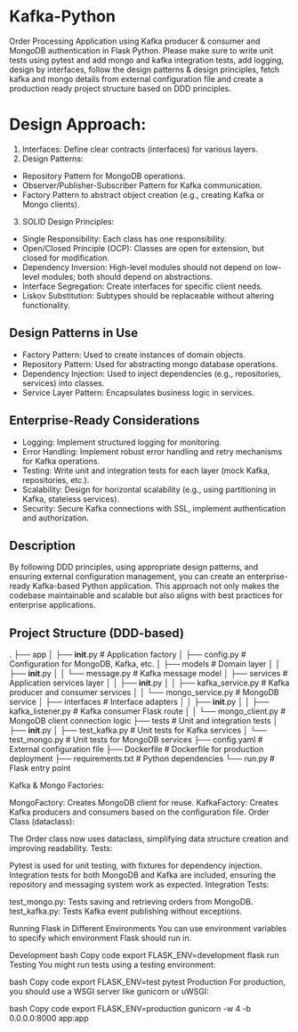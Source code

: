 # Kafka-Python

Order Processing Application using Kafka producer & consumer and MongoDB authentication in Flask Python. Please make sure to write unit tests using pytest and add mongo and kafka integration tests, add logging, design by interfaces, follow the design patterns & design principles, fetch kafka and mongo details from external configuration file and create a production ready project structure based on DDD principles.

# Design Approach:
1. Interfaces: Define clear contracts (interfaces) for various layers.
2. Design Patterns:
- Repository Pattern for MongoDB operations.
- Observer/Publisher-Subscriber Pattern for Kafka communication.
- Factory Pattern to abstract object creation (e.g., creating Kafka or Mongo clients).
3. SOLID Design Principles:
- Single Responsibility: Each class has one responsibility.
- Open/Closed Principle (OCP): Classes are open for extension, but closed for modification.
- Dependency Inversion: High-level modules should not depend on low-level modules; both should depend on abstractions.
- Interface Segregation: Create interfaces for specific client needs.
- Liskov Substitution: Subtypes should be replaceable without altering functionality.

## Design Patterns in Use
- Factory Pattern: Used to create instances of domain objects.
- Repository Pattern: Used for abstracting mongo database operations.
- Dependency Injection: Used to inject dependencies (e.g., repositories, services) into classes.
- Service Layer Pattern: Encapsulates business logic in services.

## Enterprise-Ready Considerations
- Logging: Implement structured logging for monitoring.
- Error Handling: Implement robust error handling and retry mechanisms for Kafka operations.
- Testing: Write unit and integration tests for each layer (mock Kafka, repositories, etc.).
- Scalability: Design for horizontal scalability (e.g., using partitioning in Kafka, stateless services).
- Security: Secure Kafka connections with SSL, implement authentication and authorization.

## Description

By following DDD principles, using appropriate design patterns, and ensuring external configuration management, you can create an enterprise-ready Kafka-based Python application. This approach not only makes the codebase maintainable and scalable but also aligns with best practices for enterprise applications.

## Project Structure (DDD-based)
.
├── app
│   ├── __init__.py         # Application factory
│   ├── config.py           # Configuration for MongoDB, Kafka, etc.
│   ├── models              # Domain layer
│   │   ├── __init__.py
│   │   └── message.py      # Kafka message model
│   ├── services            # Application services layer
│   │   ├── __init__.py
│   │   ├── kafka_service.py # Kafka producer and consumer services
│   │   └── mongo_service.py # MongoDB service
│   ├── interfaces          # Interface adapters
│   │   ├── __init__.py
│   │   ├── kafka_listener.py # Kafka consumer Flask route
│   │   └── mongo_client.py  # MongoDB client connection logic
├── tests                   # Unit and integration tests
│   ├── __init__.py
│   ├── test_kafka.py       # Unit tests for Kafka services
│   └── test_mongo.py       # Unit tests for MongoDB services
├── config.yaml             # External configuration file
├── Dockerfile              # Dockerfile for production deployment
├── requirements.txt        # Python dependencies
└── run.py                  # Flask entry point

Kafka & Mongo Factories:

MongoFactory: Creates MongoDB client for reuse.
KafkaFactory: Creates Kafka producers and consumers based on the configuration file.
Order Class (dataclass):

The Order class now uses dataclass, simplifying data structure creation and improving readability.
Tests:

Pytest is used for unit testing, with fixtures for dependency injection.
Integration tests for both MongoDB and Kafka are included, ensuring the repository and messaging system work as expected.
Integration Tests:

test_mongo.py: Tests saving and retrieving orders from MongoDB.
test_kafka.py: Tests Kafka event publishing without exceptions.

Running Flask in Different Environments
You can use environment variables to specify which environment Flask should run in.

Development
bash
Copy code
export FLASK_ENV=development
flask run
Testing
You might run tests using a testing environment:

bash
Copy code
export FLASK_ENV=test
pytest
Production
For production, you should use a WSGI server like gunicorn or uWSGI:

bash
Copy code
export FLASK_ENV=production
gunicorn -w 4 -b 0.0.0.0:8000 app:app
